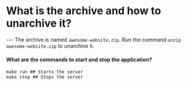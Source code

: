 # What is the archive and how to unarchive it?

--- The archive is named `awesome-website.zip`. Run the command `unzip awesome-website.zip` to unarchive it.

#### What are the commands to start and stop the application?

```shell
make run ## Starts the server
make stop ## Stops the server
